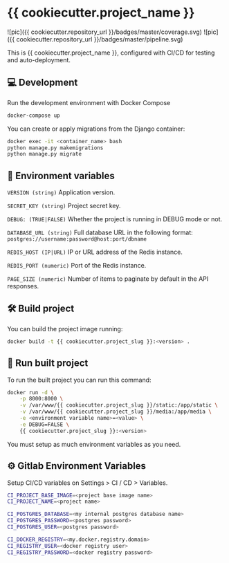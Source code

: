 # {{ cookiecutter.project_name }}

![pic]({{ cookiecutter.repository_url }}/badges/master/coverage.svg)
![pic]({{ cookiecutter.repository_url }}/badges/master/pipeline.svg)


This is {{ cookiecutter.project_name }}, configured with CI/CD for testing and auto-deployment.

## :computer: Development

Run the development environment with Docker Compose

```sh
docker-compose up
```

You can create or apply migrations from the Django container:

```sh
docker exec -it <container_name> bash
python manage.py makemigrations
python manage.py migrate
```

## :cactus: Environment variables

`VERSION (string)` Application version.

`SECRET_KEY (string)` Project secret key.

`DEBUG: (TRUE|FALSE)` Whether the project is running in DEBUG mode or not. 

`DATABASE_URL (string)` Full database URL in the following format: `postgres://username:password@host:port/dbname`

`REDIS_HOST (IP|URL)` IP or URL address of the Redis instance.

`REDIS_PORT (numeric)` Port of the Redis instance.

`PAGE_SIZE (numeric)` Number of items to paginate by default in the API responses.

## :hammer_and_wrench: Build project

You can build the project image running:

```sh
docker build -t {{ cookiecutter.project_slug }}:<version> .
```

## :rocket: Run built project

To run the built project you can run this command:

```sh
docker run -d \
    -p 8000:8000 \
    -v /var/www/{{ cookiecutter.project_slug }}/static:/app/static \
    -v /var/www/{{ cookiecutter.project_slug }}/media:/app/media \
    -e <environment variable name>=<value> \
    -e DEBUG=FALSE \
    {{ cookiecutter.project_slug }}:<version>
```

You must setup as much environment variables as you need.


## :gear: Gitlab Environment Variables

Setup CI/CD variables on Settings > CI / CD > Variables.

```sh
CI_PROJECT_BASE_IMAGE=<project base image name>
CI_PROJECT_NAME=<project name>

CI_POSTGRES_DATABASE=<my internal postgres database name>
CI_POSTGRES_PASSWORD=<postgres password>
CI_POSTGRES_USER=<postgres password>

CI_DOCKER_REGISTRY=<my.docker.registry.domain>
CI_REGISTRY_USER=<docker registry user>
CI_REGISTRY_PASSWORD=<docker registry password>
```
